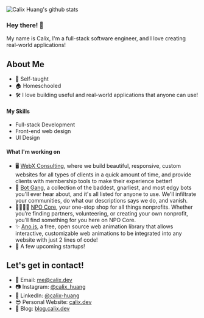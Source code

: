 ![Calix Huang's github stats](https://github-readme-stats.vercel.app/api?username=calixo888&hide=stars&theme=tokyonight&count_private=true)

### Hey there! 👋

My name is Calix, I'm a full-stack software engineer, and I love creating real-world applications! 

## About Me
* 📖  Self-taught
* 🏠  Homeschooled
* 🛠  I love building useful and real-world applications that anyone can use!

#### My Skills
* Full-stack Development
* Front-end web design
* UI Design

#### What I'm working on 
* 🖥  [WebX Consulting](https://webxconsulting.com/), where we build beautiful, responsive, custom websites for all types of clients in a quick amount of time, and provide clients with membership tools to make their experience better!
* 🤖  [Bot Gang](https://botgang.tech/), a collection of the baddest, gnarliest, and most edgy bots you'll ever hear about, and it's all listed for anyone to use. We'll infiltrate your communities, do what our descriptions says we do, and vanish.
* 👨‍👨‍👦‍👦  [NPO Core](https://npocore.com/), your one-stop shop for all things nonprofits. Whether you’re finding partners, volunteering, or creating your own nonprofit, you’ll find something for you here on NPO Core.
* ✨  [Ano.js](https://anojs.com/), a free, open source web animation library that allows interactive, customizable web animations to be integrated into any website with just 2 lines of code!
* 🤫  A few upcoming startups!

## Let's get in contact!
* 📧  Email: [me@calix.dev](mailto:me@calix.dev)
* 📷  Instagram: [@calix_huang](https://instagram.com/calix_huang)
* 💼  LinkedIn: [@calix-huang](https://linkedin.com/in/calix-huang)
* 😎  Personal Website: [calix.dev](https://www.calix.dev/)
* 📝  Blog: [blog.calix.dev](https://blog.calix.dev)
